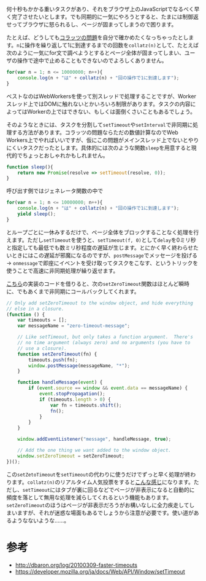 何十秒もかかる重いタスクがあり、それをブラウザ上のJavaScriptでなるべく早く完了させたいとします。でも同期的に一気にやろうとすると、たまには制御返せってブラウザに怒られるし、ページが固まってしまうので困ります。

たとえば、どうしても[コラッツの問題](https://ja.wikipedia.org/wiki/%E3%82%B3%E3%83%A9%E3%83%83%E3%83%84%E3%81%AE%E5%95%8F%E9%A1%8C)を自分で確かめたくなっちゃったとします。`n`に操作を繰り返して1に到達するまでの回数を`collatz(n)`として、たとえば次のように一気にfor文で調べようとするとページ全体が固まってしまい、ユーザの操作で途中で止めることもできないのでよろしくありません。

```js
for(var n = 1; n <= 10000000; n++){
    console.log(n + "は" + collatz(n) + "回の操作で1に到達します");
}
```

ベストなのはWebWorkersを使って別スレッドで処理することですが、Workerスレッド上ではDOMに触れないとかいろいろ制限があります。タスクの内容によってはWorkerの上ではできない、もしくは面倒くさいこともあるでしょう。

そのようなときには、タスクを分割して`setTimeout`や`setInterval`で非同期に処理する方法があります。コラッツの問題ならただの数値計算なのでWeb Workers上でやればいいですが、仮にこの問題がメインスレッド上でないとやりにくいタスクだったとします。具体的には次のような関数`sleep`を用意すると現代的でちょっとおしゃれかもしれません。

```js
function sleep(){
    return new Promise(resolve => setTimeout(resolve, 0));
}
```

呼び出す側ではジェネレータ関数の中で

```js
for(var n = 1; n <= 10000000; n++){
    console.log(n + "は" + collatz(n) + "回の操作で1に到達します");
    yield sleep();
}
```

とループごとに一休みするだけで、ページ全体をブロックすることなく処理を行えます。ただし`setTimeout`を使うと、`setTimeout(f, 0)`として`delay`を0ミリ秒と指定しても最低でも数ミリ秒程度の遅延が生じます。とにかく早く終わらせたいときにはこの遅延が邪魔になるのですが、`postMessage`でメッセージを投げる → `onmessage`で即座にイベントを受け取ってタスクをこなす、というトリックを使うことで高速に非同期処理が繰り返せます。

[こちら](http://dbaron.org/log/20100309-faster-timeouts)の実装のコードを借りると、次の`setZeroTimeout`関数はほとんど瞬時に、でもあくまで非同期にコールバックしてくれます。

```js
// Only add setZeroTimeout to the window object, and hide everything
// else in a closure.
(function () {
    var timeouts = [];
    var messageName = "zero-timeout-message";

    // Like setTimeout, but only takes a function argument.  There's
    // no time argument (always zero) and no arguments (you have to
    // use a closure).
    function setZeroTimeout(fn) {
        timeouts.push(fn);
        window.postMessage(messageName, "*");
    }

    function handleMessage(event) {
        if (event.source == window && event.data == messageName) {
            event.stopPropagation();
            if (timeouts.length > 0) {
                var fn = timeouts.shift();
                fn();
            }
        }
    }

    window.addEventListener("message", handleMessage, true);

    // Add the one thing we want added to the window object.
    window.setZeroTimeout = setZeroTimeout;
})();
```
この`setZetoTimeout`を`setTimeout`の代わりに使うだけでずっと早く処理が終わります。`collatz(n)`のリアルタイム人気投票をすると[こんな感じ](https://jsfiddle.net/3ftgfusg/1/)になります。ただし、`setTimeout`にはタブが裏に回るなどでページが非表示になると自動的に頻度を落として無用な処理を減らしてくれるという機能もあります。`setZeroTimeout`のほうはページが非表示だろうがお構いなしに全力疾走してしまいますが、それが迷惑な場面もあるでしょうから注意が必要です。使い道があるようなないような……。

# 参考

* http://dbaron.org/log/20100309-faster-timeouts
* https://developer.mozilla.org/ja/docs/Web/API/Window/setTimeout
